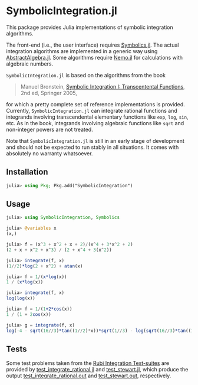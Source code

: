 # SymbolicIntegration.jl
This package provides Julia implementations of symbolic integration algorithms.

The front-end (i.e., the user interface) requires [Symbolics.jl](https://docs.sciml.ai/Symbolics/stable/).
The actual integration algorithms are implemented in a generic way using [AbstractAlgebra.jl](https://nemocas.github.io/AbstractAlgebra.jl/dev/).
Some algorithms require [Nemo.jl](https://nemocas.github.io/Nemo.jl/dev/) for calculations with algebraic numbers.

`SymbolicIntegration.jl` is based on the algorithms from the book

> Manuel Bronstein, [Symbolic Integration I: Transcentental Functions](https://link.springer.com/book/10.1007/b138171), 2nd ed, Springer 2005,

for which a pretty complete set of reference implementations is provided.
Currently, `SymbolicIntegration.jl` can integrate rational functions and integrands involving transcendental elementary 
functions like `exp`, `log`, `sin`, etc.
As in the book, integrands involving algebraic functions like `sqrt` and non-integer powers are not treated.

Note that `SymbolicIntegration.jl` is still in an early stage of development and should not be expected to run stably in all situations.
It comes with absolutely no warranty whatsoever.



## Installation
```julia
julia> using Pkg; Pkg.add("SymbolicIntegration")
```

## Usage
```julia
julia> using SymbolicIntegration, Symbolics

julia> @variables x
(x,)

julia> f = (x^3 + x^2 + x + 2)/(x^4 + 3*x^2 + 2)
(2 + x + x^2 + x^3) / (2 + x^4 + 3(x^2))

julia> integrate(f, x)
(1//2)*log(2 + x^2) + atan(x)

julia> f = 1/(x*log(x))
1 / (x*log(x))

julia> integrate(f, x)
log(log(x))

julia> f = 1/(1+2*cos(x))
1 / (1 + 2cos(x))

julia> g = integrate(f, x)
log(-4 - sqrt(16//3)*tan((1//2)*x))*sqrt(1//3) - log(sqrt(16//3)*tan((1//2)*x) - 4)*sqrt(1//3)
```

## Tests
Some test problems taken from the
[Rubi Integration Test-suites](https://rulebasedintegration.org/testProblems.html)
are provided by  [test_integrate_rational.jl](https://github.com/HaraldHofstaetter/SymbolicIntegration.jl/blob/main/test/test_integrate_rational.jl) and
[test_stewart.jl](https://github.com/HaraldHofstaetter/SymbolicIntegration.jl/blob/main/test/test_stewart.jl), 
which produce the output
[test_integrate_rational.out](https://github.com/HaraldHofstaetter/SymbolicIntegration.jl/blob/main/test/test_integrate_rational.out) and
[test_stewart.out](https://github.com/HaraldHofstaetter/SymbolicIntegration.jl/blob/main/test/test_stewart.out), respectively.

